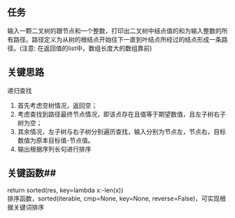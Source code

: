 ## 任务 ##
输入一颗二叉树的跟节点和一个整数，打印出二叉树中结点值的和为输入整数的所有路径。路径定义为从树的根结点开始往下一直到叶结点所经过的结点形成一条路径。(注意: 在返回值的list中，数组长度大的数组靠前)
## 关键思路 ##

递归查找  
1. 首先考虑空树情况，返回空；
2. 考虑查找到路径最终节点情况，即该点存在且值等于期望数值，且左子树右子树为空；
3. 其余情况，左子树与右子树分别遍历查找，输入分别为节点左，节点右，目标数值为原本目标值-节点值。
4. 输出根据序列长句进行排序

## 关键函数##
return sorted(res, key=lambda x:-len(x))      
排序函数，sorted(iterable, cmp=None, key=None, reverse=False)，可实现根据关键词排序

